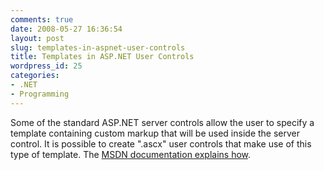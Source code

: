 ```yaml
---
comments: true
date: 2008-05-27 16:36:54
layout: post
slug: templates-in-aspnet-user-controls
title: Templates in ASP.NET User Controls
wordpress_id: 25
categories:
- .NET
- Programming
---
```


Some of the standard ASP.NET server controls allow the user to specify a template containing custom markup that will be used inside the server control. It is possible to create ".ascx" user controls that make use of this type of template. The [MSDN documentation explains how](http://msdn.microsoft.com/en-us/library/36574bf6.aspx).
